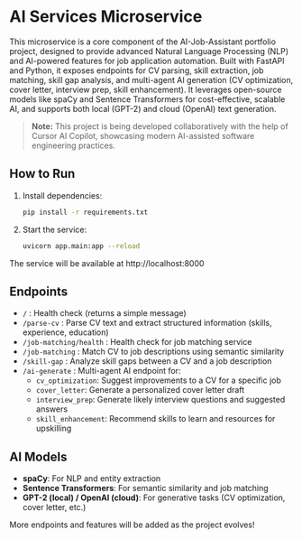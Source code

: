 # AI Services Microservice

This microservice is a core component of the AI-Job-Assistant portfolio project, designed to provide advanced Natural Language Processing (NLP) and AI-powered features for job application automation. Built with FastAPI and Python, it exposes endpoints for CV parsing, skill extraction, job matching, skill gap analysis, and multi-agent AI generation (CV optimization, cover letter, interview prep, skill enhancement). It leverages open-source models like spaCy and Sentence Transformers for cost-effective, scalable AI, and supports both local (GPT-2) and cloud (OpenAI) text generation.

> **Note:** This project is being developed collaboratively with the help of Cursor AI Copilot, showcasing modern AI-assisted software engineering practices.

## How to Run

1. Install dependencies:
   ```bash
   pip install -r requirements.txt
   ```
2. Start the service:
   ```bash
   uvicorn app.main:app --reload
   ```

The service will be available at http://localhost:8000

## Endpoints
- `/` : Health check (returns a simple message)
- `/parse-cv` : Parse CV text and extract structured information (skills, experience, education)
- `/job-matching/health` : Health check for job matching service
- `/job-matching` : Match CV to job descriptions using semantic similarity
- `/skill-gap` : Analyze skill gaps between a CV and a job description
- `/ai-generate` : Multi-agent AI endpoint for:
  - `cv_optimization`: Suggest improvements to a CV for a specific job
  - `cover_letter`: Generate a personalized cover letter draft
  - `interview_prep`: Generate likely interview questions and suggested answers
  - `skill_enhancement`: Recommend skills to learn and resources for upskilling

## AI Models
- **spaCy**: For NLP and entity extraction
- **Sentence Transformers**: For semantic similarity and job matching
- **GPT-2 (local) / OpenAI (cloud)**: For generative tasks (CV optimization, cover letter, etc.)

More endpoints and features will be added as the project evolves! 